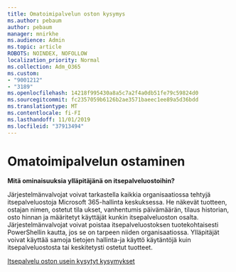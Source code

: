 ```yaml
---
title: Omatoimipalvelun oston kysymys
ms.author: pebaum
author: pebaum
manager: mnirkhe
ms.audience: Admin
ms.topic: article
ROBOTS: NOINDEX, NOFOLLOW
localization_priority: Normal
ms.collection: Adm_O365
ms.custom:
- "9001212"
- "3189"
ms.openlocfilehash: 14218f995430a8a5c7a2f4a0db51fe79c59824d0
ms.sourcegitcommit: fc2357059b6126b2ae3571baeec1ee89a5d36bdd
ms.translationtype: MT
ms.contentlocale: fi-FI
ms.lasthandoff: 11/01/2019
ms.locfileid: "37913494"
---
```

# <a name="self-service-purchase"></a>Omatoimipalvelun ostaminen

**Mitä ominaisuuksia ylläpitäjänä on itsepalveluostoihin?**

Järjestelmänvalvojat voivat tarkastella kaikkia organisaatiossa tehtyjä itsepalveluostoja Microsoft 365-hallinta keskuksessa. He näkevät tuotteen, ostajan nimen, ostetut tila ukset, vanhentumis päivämäärän, tilaus historian, osto hinnan ja määritetyt käyttäjät kunkin itsepalveluoston osalta.  Järjestelmänvalvojat voivat poistaa itsepalveluostoksen tuotekohtaisesti PowerShellin kautta, jos se on tarpeen niiden organisaatiossa.  Ylläpitäjät voivat käyttää samoja tietojen hallinta-ja käyttö käytäntöjä kuin itsepalveluostosta tai keskitetysti ostetut tuotteet.

[Itsepalvelu oston usein kysytyt kysymykset](https://aka.ms/self-service-purchase-faq)

